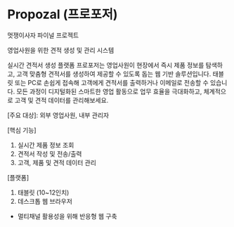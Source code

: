 # Propozal (프로포저)
멋쟁이사자 파이널 프로젝트

영업사원을 위한 견적 생성 및 관리 시스템

실시간 견적서 생성 플랫폼 프로포저는 영업사원이 현장에서 즉시 제품 정보를 탐색하고, 고객 맞춤형 견적서를 생성하여 제공할 수 있도록 돕는 웹 기반 솔루션입니다. 태블릿 또는 PC로 손쉽게 접속해 고객에게 견적서를 출력하거나 이메일로 전송할 수 있습니다. 모든 과정이 디지털화된 스마트한 영업 활동으로 업무 효율을 극대화하고, 체계적으로 고객 및 견적 데이터를 관리해보세요.

[주요 대상]: 외부 영업사원, 내부 관리자

[핵심 기능]
1. 실시간 제품 정보 조회
2. 견적서 작성 및 전송/출력
3. 고객, 제품 및 견적 데이터 관리

[플랫폼]
1. 태블릿 (10~12인치)
2. 데스크톱 웹 브라우저
* 멀티채널 활용성을 위해 반응형 웹 구축


